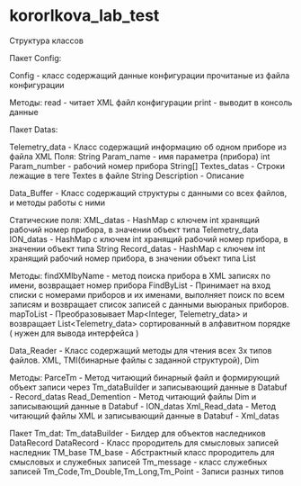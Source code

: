 # kororlkova_lab_test

Структура классов 

Пакет Config:

Config - класс содержащий данные конфигурации прочитаные из файла конфигурации

  Методы:
      read - читает XML файл конфигурации 
      print - выводит в консоль данные 

Пакет Datas:

Telemetry_data - Класс содержащий информацию об одном приборе из файла XML
  Поля:
    String Param_name - имя параметра (прибора)
    int Param_number - рабочий номер прибора
    String[] Textes_datas - Строки лежащие в теге Textes в файле
    String Description - Описание 

Data_Buffer - Класс содержащий структуры с данными со всех файлов, и методы работы с ними

  Статические поля: 
      XML_datas - HashMap с ключем int хранящий рабочий номер прибора, в значении объект типа Telemetry_data
      ION_datas - HashMap с ключем int хранящий рабочий номер прибора, в значении объект типа String
      Record_datas  - HashMap с ключем int хранящий рабочий номер прибора, в значении объект типа List<String>
    
  Методы:
      findXMlbyName - метод поиска прибора в XML записях по имени, возвращает номер прибора
      FindByList - Принимает на вход списки с номерами приборов и их именами, выполняет поиск по всем записям и возвращает список записей с данными выюраных приборов.
      mapToList - Преобразовывает Map<Integer, Telemetry_data> и возвращает List<Telemetry_data> сортированный в алфавитном порядке ( нужен для вывода интерфейса )

Data_Reader - Класс содержащий методы для чтения всех 3х типов файлов. XML, TMI(бинарные файлы с заданной структурой), Dim
    
   Методы:
     ParceTm - Метод читающий бинарный файл и формирующий объект записи через Tm_dataBuilder и записывающий данные в Databuf - Record_datas
     Read_Demention - Метод читающий файлы Dim и записывающий данные в Databuf - ION_datas
     Xml_Read_data - Метод читающий файлы XML и записывающий данные в Databuf - Xml_datas


Пакет Tm_dat:
    Tm_dataBuilder - Билдер для объектов наследников DataRecord
    DataRecord - Класс прородитель для смысловых записей наследник TM_base
    TM_base - Абстрактный класс прородитель для смысловых и служебных записей
    Tm_message - класс служебных записей
    Tm_Code,Tm_Double,Tm_Long,Tm_Point - Записи разных типов
    



